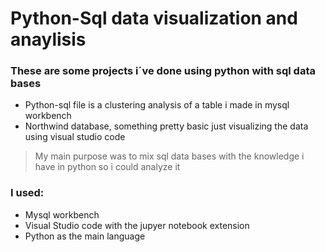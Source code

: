 # Python-Sql data visualization and anaylisis

### These are some projects i´ve done using python with sql data bases

* Python-sql file  is a clustering analysis of a table i made in mysql workbench
* Northwind database, something pretty basic just visualizing the data using visual studio code

>My main purpose was to mix sql data bases with the knowledge i have in python so i could analyze it

### I used:
* Mysql workbench 
* Visual Studio code with the jupyer notebook extension
* Python as the main language
